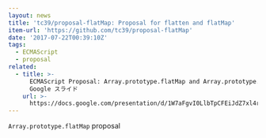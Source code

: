 ```yaml
---
layout: news
title: 'tc39/proposal-flatMap: Proposal for flatten and flatMap'
item-url: 'https://github.com/tc39/proposal-flatMap'
date: '2017-07-22T00:39:10Z'
tags:
  - ECMAScript
  - proposal
related:
  - title: >-
      ECMAScript Proposal: Array.prototype.flatMap and Array.prototype.flatten -
      Google スライド
    url: >-
      https://docs.google.com/presentation/d/1W7aFgvI0LlbTpCFEiJdZ7xl4rW_sfKalrAsUL0XgXog/edit#slide=id.gc6fa3c898_0_0
---
```

`Array.prototype.flatMap` proposal
